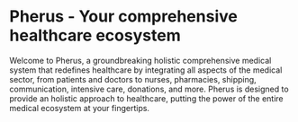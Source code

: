 # Pherus - Your comprehensive healthcare ecosystem

Welcome to Pherus, a groundbreaking holistic comprehensive medical system that redefines healthcare by integrating all aspects of the medical sector, from patients and doctors to nurses, pharmacies, shipping, communication, intensive care, donations, and more. Pherus is designed to provide an holistic approach to healthcare, putting the power of the entire medical ecosystem at your fingertips.
